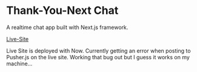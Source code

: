 # Thank-You-Next Chat

A realtime chat app built with Next.js framework.

[Live-Site](https://now-chat-app.yiannim13.now.sh/)

Live Site is deployed with Now. Currently getting an error when posting to Pusher.js on the live site. Working that bug out but I guess it works on my machine...
